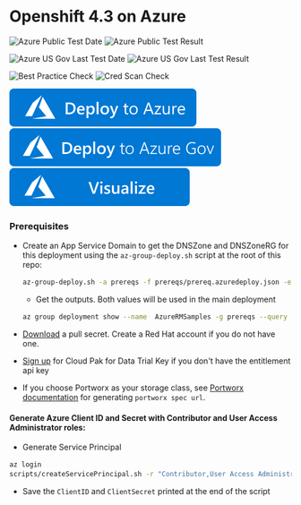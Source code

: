 # Openshift 4.3 on Azure

![Azure Public Test Date](https://azurequickstartsservice.blob.core.windows.net/badges/openshift-container-platform/PublicLastTestDate.svg)
![Azure Public Test Result](https://azurequickstartsservice.blob.core.windows.net/badges/openshift-container-platform/PublicDeployment.svg)

![Azure US Gov Last Test Date](https://azurequickstartsservice.blob.core.windows.net/badges/openshift-container-platform/FairfaxLastTestDate.svg)
![Azure US Gov Last Test Result](https://azurequickstartsservice.blob.core.windows.net/badges/openshift-container-platform/FairfaxDeployment.svg)

![Best Practice Check](https://azurequickstartsservice.blob.core.windows.net/badges/openshift-container-platform/BestPracticeResult.svg)
![Cred Scan Check](https://azurequickstartsservice.blob.core.windows.net/badges/openshift-container-platform/CredScanResult.svg)

[![Deploy To Azure](https://raw.githubusercontent.com/Azure/azure-quickstart-templates/master/1-CONTRIBUTION-GUIDE/images/deploytoazure.svg?sanitize=true)](https://portal.azure.com/#create/Microsoft.Template/uri/https%3A%2F%2Fraw.githubusercontent.com%2FAzure%2Fazure-quickstart-templates%2Fmaster%2Fopenshift-container-platform%2Fazuredeploy.json)
[![Deploy To Azure US Gov](https://raw.githubusercontent.com/Azure/azure-quickstart-templates/master/1-CONTRIBUTION-GUIDE/images/deploytoazuregov.svg?sanitize=true)](https://portal.azure.us/#create/Microsoft.Template/uri/https%3A%2F%2Fraw.githubusercontent.com%2FAzure%2Fazure-quickstart-templates%2Fmaster%2Fopenshift-container-platform%2Fazuredeploy.json)
[![Visualize](https://raw.githubusercontent.com/Azure/azure-quickstart-templates/master/1-CONTRIBUTION-GUIDE/images/visualizebutton.svg?sanitize=true)](http://armviz.io/#/?load=https%3A%2F%2Fraw.githubusercontent.com%2FAzure%2Fazure-quickstart-templates%2Fmaster%2Fopenshift-container-platform%2Fazuredeploy.json)

### Prerequisites

* Create an App Service Domain to get the DNSZone and DNSZoneRG for this deployment using the `az-group-deploy.sh` script at the root of this repo:
  ```bash
  az-group-deploy.sh -a prereqs -f prereqs/prereq.azuredeploy.json -e prereqs/prereq.azuredeploy.parameters.json -l eastus
  ```
  * Get the outputs. Both values will be used in the main deployment
  ```bash
  az group deployment show --name  AzureRMSamples -g prereqs --query properties.outputs
  ```
* [Download](https://cloud.redhat.com/openshift/install/pull-secret) a pull secret. Create a Red Hat account if you do not have one.

* [Sign up](https://www.ibm.com/account/reg/us-en/signup?formid=urx-42212) for Cloud Pak for Data Trial Key if you don't have the entitlement api key

* If you choose Portworx as your storage class, see [Portworx documentation](PORTWORX.md) for generating `portworx spec url`. 

#### Generate Azure Client ID and Secret with Contributor and User Access Administrator roles:
* Generate Service Principal
```bash
az login
scripts/createServicePrincipal.sh -r "Contributor,User Access Administrator"
```
* Save the `ClientID` and `ClientSecret` printed at the end of the script
